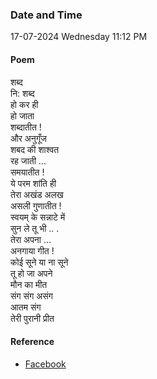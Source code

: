 ### Date and Time

17-07-2024 Wednesday 11:12 PM

#### Poem

शब्द <br />
नि: शब्द <br />
हो कर ही <br />
हो जाता <br />
शब्दातीत ! <br />
और अनुगूँज <br />
शबद की शाश्वत <br />
रह जाती ... <br />
समयातीत ! <br />
ये परम शांति ही <br />
तेरा अखंड अलख <br />
असली गुणातीत ! <br />
स्वयम् के सन्नाटे में <br />
सुन ले तू भी .. . <br />
तेरा अपना ... <br />
अनगाया गीत ! <br />
कोई सूने या ना सूने <br />
तू हो जा अपने <br />
मौन का मीत <br />
संग संग असंग <br />
आतम संग <br />
तेरी पुरानी प्रीत

#### Reference

* [Facebook](https://www.facebook.com/share/v/KZ5VYfkPY4geRwef/?mibextid=xfxF2i)
